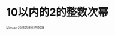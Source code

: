 # 10以内的2的整数次幂

<img src="https://cvp.oss-cn-shanghai.aliyuncs.com/picgo/202401281037115.png" alt="image-20240128103709036" style="zoom: 50%;" />